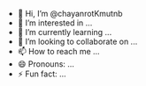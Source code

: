 - 👋 Hi, I’m @chayanrotKmutnb
- 👀 I’m interested in ...
- 🌱 I’m currently learning ...
- 💞️ I’m looking to collaborate on ...
- 📫 How to reach me ...
- 😄 Pronouns: ...
- ⚡ Fun fact: ...

<!---
chayanrotKmutnb/chayanrotKmutnb is a ✨ special ✨ repository because its `README.md` (this file) appears on your GitHub profile.
You can click the Preview link to take a look at your changes.
--->
